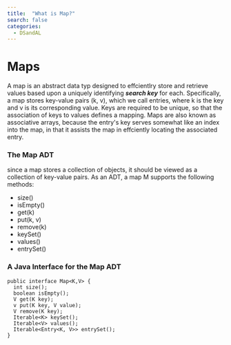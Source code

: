 ```yaml
---
title:  "What is Map?"
search: false
categories: 
  - DSandAL
---
```

# Maps

A map is an abstract data typ designed to effcientlry store and retrieve values based upon a uniquely identifying ***search key*** for each. Specifically, a map stores key-value pairs (k, v), which we call entries, where k is the key and v is its corresponding value. Keys are required to be unique, so that the association of keys to values defines a mapping. 
Maps are also known as associative arrays, because the entry's key serves somewhat like an index into the map, in that it assists the map in effciently locating the associated entry.

### The Map ADT
since  a map stores a collection of objects, it should be viewed as a collection of key-value pairs. As an ADT, a map M supports the following methods:

- size()
- isEmpty()
- get(k)
- put(k, v)
- remove(k)
- keySet()
- values()
- entrySet()


### A Java Interface for the Map ADT

~~~
public interface Map<K,V> {
  int size();
  boolean isEmpty();
  V get(K key);
  v put(K key, V value);
  V remove(K key);
  Iterable<K> keySet();
  Iterable<V> values();
  Iterable<Entry<K, V>> entrySet();
}
~~~

